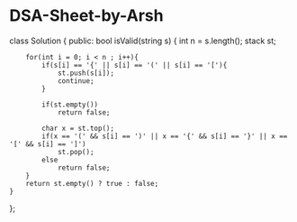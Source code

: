 # DSA-Sheet-by-Arsh

class Solution {
public:
    bool isValid(string s) {
        int n = s.length();
        stack<char> st;
        
        for(int i = 0; i < n ; i++){
            if(s[i] == '{' || s[i] == '(' || s[i] == '['){
                st.push(s[i]);
                continue;
            }
            
            if(st.empty())
                return false;
            
            char x = st.top();
            if(x == '(' && s[i] == ')' || x == '{' && s[i] == '}' || x == '[' && s[i] == ']')
                st.pop();
            else
                return false;
        }
        return st.empty() ? true : false;
    }
};
